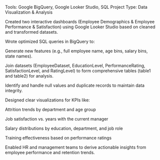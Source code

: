 Tools: Google BigQuery, Google Looker Studio, SQL
Project Type: Data Visualization & Analysis

Created two interactive dashboards (Employee Demographics & Employee Performance & Satisfaction) using Google Looker Studio based on cleaned and transformed datasets.

Wrote optimized SQL queries in BigQuery to:

Generate new features (e.g., full employee name, age bins, salary bins, state names).

Join datasets (EmployeeDataset, EducationLevel, PerformanceRating, SatisfactionLevel, and RatingLevel) to form comprehensive tables (table1 and table2) for analysis.

Identify and handle null values and duplicate records to maintain data integrity.

Designed clear visualizations for KPIs like:

Attrition trends by department and age group

Job satisfaction vs. years with the current manager

Salary distributions by education, department, and job role

Training effectiveness based on performance ratings

Enabled HR and management teams to derive actionable insights from employee performance and retention trends.
